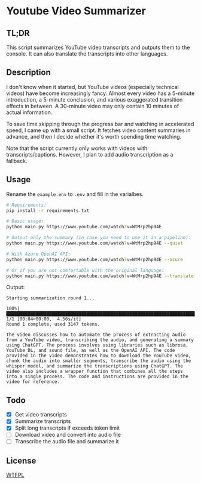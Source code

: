 # Youtube Video Summarizer

## TL;DR

This script summarizes YouTube video transcripts and outputs them to the console. It can also translate the transcripts into other languages. 

## Description

I don't know when it started, but YouTube videos (especially technical videos) have become increasingly fancy. Almost every video has a 5-minute introduction, a 5-minute conclusion, and various exaggerated transition effects in between. A 30-minute video may only contain 10 minutes of actual information. 

To save time skipping through the progress bar and watching in accelerated speed, I came up with a small script. It fetches video content summaries in advance, and then I decide whether it's worth spending time watching.

Note that the script currently only works with videos with transcripts/captions. However, I plan to add audio transcription as a fallback.

## Usage

Rename the `example.env` to `.env` and fill in the varialbes.

```bash
# Requirements:
pip install -r requirements.txt

# Basic usage:
python main.py https://www.youtube.com/watch?v=WtMrp2hp94E

# Output only the summary (in case you need to use it in a pipeline):
python main.py https://www.youtube.com/watch?v=WtMrp2hp94E --quiet

# With Azure OpenAI API:
python main.py https://www.youtube.com/watch?v=WtMrp2hp94E --azure

# Or if you are not comfortable with the original language:
python main.py https://www.youtube.com/watch?v=WtMrp2hp94E --translate-to Japanese
```

Output:

```
Starting summarization round 1...

100%|████████████████████████████████████████████████████████████████████████████████████████████████| 1/1 [00:04<00:00,  4.56s/it]
Round 1 complete, used 3147 tokens.

The video discusses how to automate the process of extracting audio from a YouTube video, transcribing the audio, and generating a summary using ChatGPT. The process involves using libraries such as librosa, YouTube DL, and sound file, as well as the OpenAI API. The code provided in the video demonstrates how to download the YouTube video, chunk the audio into smaller segments, transcribe the audio using the whisper model, and summarize the transcriptions using ChatGPT. The video also includes a wrapper function that combines all the steps into a single process. The code and instructions are provided in the video for reference.
```

## Todo

- [x] Get video transcripts
- [x] Summarize transcripts
- [x] Split long transcripts if exceeds token limit
- [ ] Download video and convert into audio file
- [ ] Transcribe the audio file and summarize it

## License

[WTFPL](http://www.wtfpl.net/)
